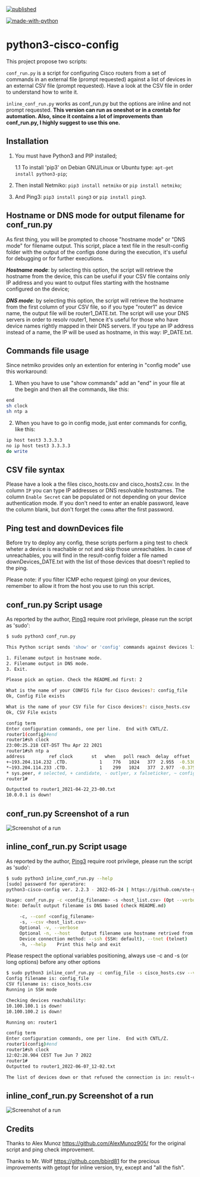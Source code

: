 [![published](https://static.production.devnetcloud.com/codeexchange/assets/images/devnet-published.svg)](https://developer.cisco.com/codeexchange/github/repo/ste-giraldo/python3-cisco-config)

[![made-with-python](https://img.shields.io/badge/Made%20with-Python-1f425f.svg)](https://www.python.org/)

# python3-cisco-config

This project propose two scripts: 

`conf_run.py` is a script for configuring Cisco routers from a set of commands in an external file (prompt requested) against a list of devices in an external CSV file (prompt requested). Have a look at the CSV file in order to understand how to write it. 

`inline_conf_run.py` works as conf_run.py but the options are inline and not prompt requested. **This version can run as oneshot or in a crontab for automation. Also, since it contains a lot of improvements than conf_run.py, I highly suggest to use this one.**

## Installation

1. You must have Python3 and PIP installed;

    1.1 To install 'pip3' on Debian GNU/Linux or Ubuntu type: `apt-get install python3-pip`;
2. Then install Netmiko: `pip3 install netmiko` or `pip install netmiko`;
3. And Ping3: `pip3 install ping3` or `pip install ping3`.

## Hostname or DNS mode for output filename for conf_run.py

As first thing, you will be prompted to choose "hostname mode" or "DNS mode" for filename output. This script, place a text file in the result-config folder with the output of the configs done during the execution, it's useful for debugging or for further executions.

***Hostname mode***: by selecting this option, the script will retrieve the hostname from the device, this can be useful if your CSV file contains only IP address and you want to output files starting with the hostname configured on the device; 

***DNS mode***: by selecting this option, the script will retrieve the hostname from the first column of your CSV file, so if you type "router1" as device name, the output file will be router1_DATE.txt. The script will use your DNS servers in order to resolv router1, hence it's useful for those who have device names rightly mapped in their DNS servers. If you type an IP address instead of a name, the IP will be used as hostname, in this way: IP_DATE.txt.

## Commands file usage

Since netmiko provides only an extention for entering in "config mode" use this workaround: 
1) When you have to use "show commands" add an "end" in your file at the begin and then all the commands, like this: 
  ```sh
end
sh clock
sh ntp a
  ```
2) When you have to go in config mode, just enter commands for config, like this:
  ```sh
ip host test3 3.3.3.3
no ip host test3 3.3.3.3
do write
  ```

## CSV file syntax

Please have a look a the files cisco_hosts.csv and cisco_hosts2.csv. In the column `IP` you can type IP addresses or DNS resolvable hostnames. The column `Enable Secret` can be populated or not depending on your device authentication mode. If you don't need to enter an enable password, leave the column blank, but don't forget the `comma` after the first password.

## Ping test and downDevices file

Before try to deploy any config, these scripts perform a ping test to check wheter a device is reachable or not and skip those unreachables. In case of unreachables, you will find in the result-config folder a file named downDevices_DATE.txt with the list of those devices that doesn't replied to the ping. 

Please note: if you filter ICMP echo request (ping) on your devices, remember to allow it from the host you use to run this script.

## conf_run.py Script usage

As reported by the author, [Ping3](https://github.com/kyan001/ping3) require root privilege, please run the script as 'sudo': 
  ```sh
$ sudo python3 conf_run.py

This Python script sends 'show' or 'config' commands against devices listed in a CSV file. Use at your own risk.

1. Filename output in hostname mode.
2. Filename output in DNS mode.
3. Exit. 

Please pick an option. Check the README.md first: 2

What is the name of your CONFIG file for Cisco devices?: config_file
Ok, Config File exists

What is the name of your CSV file for Cisco devices?: cisco_hosts.csv
Ok, CSV File exists

config term
Enter configuration commands, one per line.  End with CNTL/Z.
router1(config)#end
router1#sh clock
23:00:25.218 CET-DST Thu Apr 22 2021
router1#sh ntp a
  address         ref clock       st   when   poll reach  delay  offset   disp
+~193.204.114.232 .CTD.            1    776   1024   377  2.955  -0.530  1.131
*~193.204.114.233 .CTD.            1    299   1024   377  2.977  -0.375  1.087
 * sys.peer, # selected, + candidate, - outlyer, x falseticker, ~ configured
router1#

Outputted to router1_2021-04-22_23-00.txt
10.0.0.1 is down!
  ```

## conf_run.py Screenshot of a run
![Screenshot of a run](https://i.imgur.com/dEO40P7.jpg)

## inline_conf_run.py Script usage

As reported by the author, [Ping3](https://github.com/kyan001/ping3) require root privilege, please run the script as 'sudo': 
  ```sh
$ sudo python3 inline_conf_run.py --help
[sudo] password for operatore: 
python3-cisco-config ver. 2.2.3 - 2022-05-24 | https://github.com/ste-giraldo

Usage: conf_run.py -c <config_filename> -s <host_list.csv> (Opt --verbose)
Note: Default output filename is DNS based (check README.md)

       -c, --conf <config_filename>
       -s, --csv <host_list.csv>
       Optional -v, --verbose
       Optional -n, --host    Output filename use hostname retrived from device
       Device connection method: --ssh (SSH: default), --tnet (telnet)
       -h, --help    Print this help and exit

  ```
  Please respect the optional variables positioning, always use -c and -s (or long options) before any other options
  
  ```sh
$ sudo python3 inline_conf_run.py -c config_file -s cisco_hosts.csv --verbose --ssh
Config filename is: config_file
CSV filename is: cisco_hosts.csv
Running in SSH mode

Checking devices reachability: 
10.100.100.1 is down!
10.100.100.2 is down!

Running on: router1

config term
Enter configuration commands, one per line.  End with CNTL/Z.
router1(config)#end
router1#sh clock
12:02:28.904 CEST Tue Jun 7 2022
router1#
Outputted to router1_2022-06-07_12-02.txt

The list of devices down or that refused the connection is in: result-config/downDevices_2022-06-07_12-02.txtt
  ```

## inline_conf_run.py Screenshot of a run
![Screenshot of a run](https://i.imgur.com/13P117S.jpg)

## Credits 
Thanks to Alex Munoz https://github.com/AlexMunoz905/ for the original script and ping check improvement.

Thanks to Mr. Wolf https://github.com/bbird81 for the precious improvements with getopt for inline version, try, except and "all the fish".
